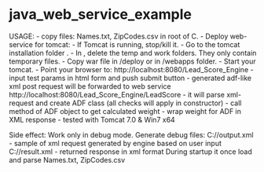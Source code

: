 # java_web_service_example

USAGE:
    - copy files: Names.txt, ZipCodes.csv in root of C.
    - Deploy web-service for tomcat:
        - If Tomcat is running, stop/kill it.
        - Go to the tomcat installation folder <tomcat>.
        - In <tomcat>, delete the temp and work folders. They only contain temporary files.
        - Copy war file in <tomcat>/deploy or in <tomcat>/webapps folder.
        - Start your tomcat.
    - Point your browser to:
    http://localhost:8080/Lead_Score_Engine
    - input test params in html form and push submit button
    - generated adf-like xml post request will be forwarded to web service
    http://localhost:8080/Lead_Score_Engine/LeadScore
    - it will parse xml-request and create ADF class (all checks will apply in constructor)
    - call method of ADF object to get calculated weight
    - wrap weight for ADF in XML response
    - tested with Tomcat 7.0 & Win7 x64

Side effect:
    Work only in debug mode.
    Generate debug files:
        C://output.xml - sample of xml request generated by engine based on user input
        C://result.xml - returned response in xml format
    During startup it once load and parse Names.txt, ZipCodes.csv
